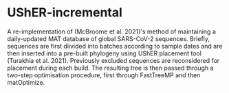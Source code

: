 # UShER-incremental
A re-implementation of (McBroome et al. 2021)'s method of maintaining a daily-updated MAT database of global SARS-CoV-2 sequences. Briefly, sequences are first diivided into batches according to sample dates and are then inserted into a pre-built phylogeny using UShER placement tool (Turakhia et al. 2021). Previously excluded sequences are reconsidered for placement during each build. The resulting tree is then passed through a two-step optimisation procedure, first through FastTreeMP and then matOptimize.